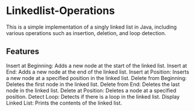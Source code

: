 # Linkedlist-Operations

This is a simple implementation of a singly linked list in Java, including various operations such as insertion, deletion, and loop detection.

## Features
Insert at Beginning: Adds a new node at the start of the linked list.
Insert at End: Adds a new node at the end of the linked list.
Insert at Position: Inserts a new node at a specified position in the linked list.
Delete from Beginning: Deletes the first node in the linked list.
Delete from End: Deletes the last node in the linked list.
Delete at Position: Deletes a node at a specified position.
Detect Loop: Detects if there is a loop in the linked list.
Display Linked List: Prints the contents of the linked list.
